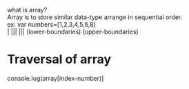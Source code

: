 what is array?<br>
Array is to store  similar data-type arrange in sequential order.<br>
ex: var numbers=[1,2,3,4,5,6,8] <br>
                 | 										|||	      |||						   (lower-boundaries)	 (upper-boundaries)					
		 


<h1>Traversal of array </h1>


console.log(array[index-number)]
                   
